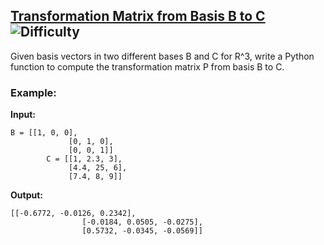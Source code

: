 ## [Transformation Matrix from Basis B to C](https://www.deep-ml.com/problems/27) ![Difficulty](https://img.shields.io/badge/-Easy-brightgreen)

Given basis vectors in two different bases B and C for R^3, write a Python function to compute the transformation matrix P from basis B to C.

### Example:

**Input:**

```
B = [[1, 0, 0], 
             [0, 1, 0], 
             [0, 0, 1]]
        C = [[1, 2.3, 3], 
             [4.4, 25, 6], 
             [7.4, 8, 9]]
```


**Output:**

```
[[-0.6772, -0.0126, 0.2342],
                [-0.0184, 0.0505, -0.0275],
                [0.5732, -0.0345, -0.0569]]
```
